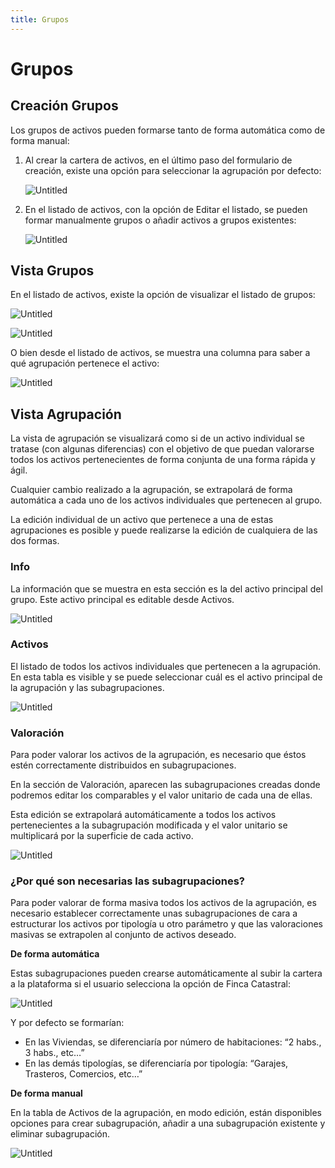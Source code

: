 ```yaml
---
title: Grupos
---
```

# Grupos

## **Creación Grupos**

Los grupos de activos pueden formarse tanto de forma automática como de forma manual:

1. Al crear la cartera de activos, en el último paso del formulario de creación, existe una opción para seleccionar la agrupación por defecto:

   ![Untitled](/images/Groups/Default_Group.png)
2. En el listado de activos, con la opción de Editar el listado, se pueden formar manualmente grupos o añadir activos a grupos existentes:

   ![Untitled](/images/Groups/Edition_Groups.png)

## **Vista Grupos**

En el listado de activos, existe la opción de visualizar el listado de grupos:

![Untitled](/images/Groups/List_Groups_Button.png)

![Untitled](/images/Groups/List_Groups.png)

O bien desde el listado de activos, se muestra una columna para saber a qué agrupación pertenece el activo:

![Untitled](/images/Groups/Assets_List.png)

## Vista Agrupación

La vista de agrupación se visualizará como si de un activo individual se tratase (con algunas diferencias) con el objetivo de que puedan valorarse todos los activos pertenecientes de forma conjunta de una forma rápida y ágil.

Cualquier cambio realizado a la agrupación, se extrapolará de forma automática a cada uno de los activos individuales que pertenecen al grupo.

La edición individual de un activo que pertenece a una de estas agrupaciones es posible y puede realizarse la edición de cualquiera de las dos formas.

### **Info**

La información que se muestra en esta sección es la del activo principal del grupo. Este activo principal es editable desde Activos.

![Untitled](/images/Groups/Group_View_Cadastral.png)

### **Activos**

El listado de todos los activos individuales que pertenecen a la agrupación. En esta tabla es visible y se puede seleccionar cuál es el activo principal de la agrupación y las subagrupaciones.

![Untitled](/images/Groups/Edition_Subgroups.png)

### **Valoración**

Para poder valorar los activos de la agrupación, es necesario que éstos estén correctamente distribuidos en subagrupaciones. 

En la sección de Valoración, aparecen las subagrupaciones creadas donde podremos editar los comparables y el valor unitario de cada una de ellas.

Esta edición se extrapolará automáticamente a todos los activos pertenecientes a la subagrupación modificada y el valor unitario se multiplicará por la superficie de cada activo.

![Untitled](/images/Groups/Valuation_Subgroups.png)

### ¿Por qué son necesarias las subagrupaciones?

Para poder valorar de forma masiva todos los activos de la agrupación, es necesario establecer correctamente unas subagrupaciones de cara a estructurar los activos por tipología u otro parámetro y que las valoraciones masivas se extrapolen al conjunto de activos deseado.

**De forma automática**

Estas subagrupaciones pueden crearse automáticamente al subir la cartera a la plataforma si el usuario selecciona la opción de Finca Catastral:

![Untitled](/images/Groups/Default_Group.png)

Y por defecto se formarían:

* En las Viviendas, se diferenciaría por número de habitaciones: “2 habs., 3 habs., etc…”
* En las demás tipologías, se diferenciaría por tipología: “Garajes, Trasteros, Comercios, etc…”

**De forma manual**

En la tabla de Activos de la agrupación, en modo edición, están disponibles opciones para crear subagrupación, añadir a una subagrupación existente y eliminar subagrupación.

![Untitled](/images/Groups/Edition_Subgroups.png)